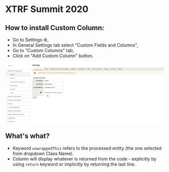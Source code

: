 # XTRF Summit 2020
## How to install Custom Column:
- Go to Settings ⚙️,
- In General Settings tab select "Custom Fields and Columns",
- Go to "Custom Columns" tab,
- Click on "Add Custom Column" button.

![](5.gif)

## What's what? 
- Keyword `unwrappedThis` refers to the processed entity (the one selected from dropdown Class Name). 
- Column will display whatever is returned from the code - explicitly by using `return` keyword or implicitly by returning the last line. 